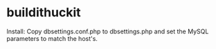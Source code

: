 # buildithuckit
Install:
Copy dbsettings.conf.php to dbsettings.php and set the MySQL parameters to match the host's.
